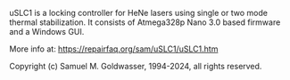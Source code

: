 uSLC1 is a locking controller for HeNe lasers using single or two mode thermal stabilization.  It consists of Atmega328p Nano 3.0 based firmware and a Windows GUI.

More info at: https://repairfaq.org/sam/uSLC1/uSLC1.htm

Copyright (c) Samuel M. Goldwasser, 1994-2024, all rights reserved.



